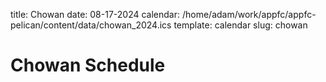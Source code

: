title: Chowan
date: 08-17-2024
calendar: /home/adam/work/appfc/appfc-pelican/content/data/chowan_2024.ics
template: calendar
slug: chowan

# Chowan Schedule




